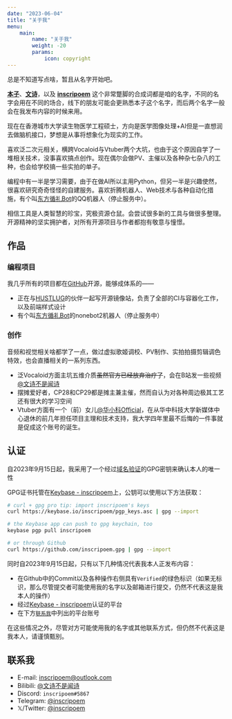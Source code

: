 ```yaml
---
date: "2023-06-04"
title: "关于我"
menu:
    main:
        name: "关于我"
        weight: -20
        params:
            icon: copyright
---
```


总是不知道写点啥，暂且从名字开始吧。

**<u>本子</u>**、**<u>文诗</u>**，以及 **<u>inscripoem</u>** 这个非常蹩脚的合成词都是咱的名字，不同的名字会用在不同的场合，线下的朋友可能会更熟悉本子这个名字，而后两个名字一般会在我发布内容的时候来用。

现在在香港城市大学读生物医学工程硕士，方向是医学图像处理+AI但是一直想润去做脑机接口，梦想是从事将想象化为现实的工作。

喜欢泛二次元相关，横跨Vocaloid与Vtuber两个大坑，也由于这个原因自学了一堆相关技术，没事喜欢搞点创作。现在偶尔会做PV、主催以及各种杂七杂八的工种，也会给学校搞一些实拍的单子。

编程中有一半是学习需要，由于在做AI所以主用Python，但另一半是兴趣使然，很喜欢研究奇奇怪怪的自建服务。喜欢折腾机器人、Web技术与各种自动化措施，有个叫[东方循礼Bot](https://github.com/inscripoem/XunliBot)的QQ机器人（停止服务中）。

相信工具是人类智慧的珍宝，究极资源仓鼠。会尝试很多新的工具与做很多整理。开源精神的坚实拥护者，对所有开源项目与作者都抱有敬意与憧憬。

## 作品
### 编程项目
我几乎所有的项目都在[GitHub](https://github.com/inscripoem)开源，能够成体系的——
- 正在与[HUSTLUG](https://github.com/HUSTLUG)的伙伴一起写开源镜像站，负责了全部的CI与容器化工作，以及前端样式设计
- 有个叫[东方循礼Bot](https://github.com/inscripoem/XunliBot)的nonebot2机器人（停止服务中）

### 创作
音频和视觉相关啥都学了一点，做过虚拟歌姬调校、PV制作、实拍拍摄剪辑调色特效，也会直播相关的一系列东西。
- 泛Vocaloid方面主坑五维介质~~虽然官方已经放弃治疗了~~，会在B站发一些视频[@文诗不是闻诗](https://space.bilibili.com/4134451)
- 摆摊爱好者，CP28和CP29都是摊主兼主催，然而自认为对各种周边极其工艺还有很大的学习空间
- Vtuber方面有一个（前）女儿[@华小科Official](https://space.bilibili.com/672455305)，在从华中科技大学新媒体中心退休的前几年担任项目主理和技术支持，我大学四年里最不后悔的一件事就是促成这个账号的诞生。

## 认证
自2023年9月15日起，我采用了一个经过[域名验证](https://keybase.io/inscripoem/sigchain#3b0458d81d79a7ae42085ca97a40b746326c40269c3171d2f4463ab8a0efb0090f)的GPG密钥来确认本人的唯一性  

GPG证书托管在[Keybase - inscripoem](https://keybase.io/inscripoem)上，公钥可以使用以下方法获取：

```bash
# curl + gpg pro tip: import inscripoem's keys
curl https://keybase.io/inscripoem/pgp_keys.asc | gpg --import

# the Keybase app can push to gpg keychain, too
keybase pgp pull inscripoem

# or through Github
curl https://github.com/inscripoem.gpg | gpg --import
```

同时自2023年9月15日起，只有以下几种情况代表我本人正发布内容：
- 在Github中的Commit以及各种操作右侧具有`Verified`的绿色标识（如果无标识，那么尽管提交者可能使用我的名字以及邮箱进行提交，仍然不代表这是我本人的操作）
- 经过[Keybase - inscripoem](https://keybase.io/inscripoem)认证的平台
- 在下方[`联系我`](./#联系我)中列出的平台账号

在这些情况之外，尽管对方可能使用我的名字或其他联系方式，但仍然不代表这是我本人，请谨慎甄别。

## 联系我
- E-mail: [inscripoem@outlook.com](mailto:inscripoem@outlook.com)
- Bilibili: [@文诗不是闻诗](https://space.bilibili.com/4134451)
- Discord: `inscripoem#5867`
- Telegram: [@inscripoem](https://t.me/inscripoem)
- 𝕏/Twitter: [@inscripoem](https://twitter.com/inscripoem)
